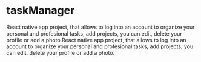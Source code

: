 # taskManager
React native app project, that allows to log into an account to organize your personal and profesional tasks, add projects, you can edit, delete your profile or add a photo.React native app project, that allows to log into an account to organize your personal and profesional tasks, add projects, you can edit, delete your profile or add a photo. 
